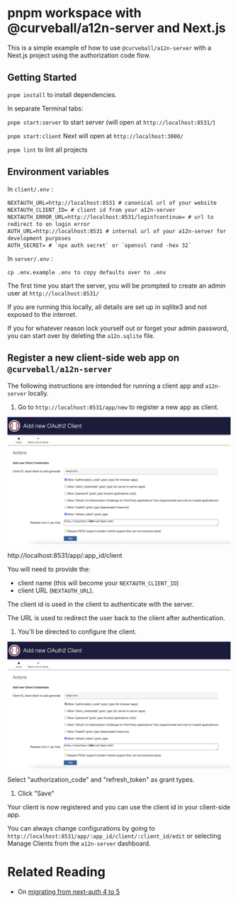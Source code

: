 # pnpm workspace with @curveball/a12n-server and Next.js

This is a simple example of how to use `@curveball/a12n-server` with a Next.js project using the authorization code flow.

## Getting Started

`pnpm install` to install dependencies.

In separate Terminal tabs:

`pnpm start:server` to start server (will open at `http://localhost:8531/`) 

`pnpm start:client` Next will open at `http://localhost:3000/`

`pnpm lint` to lint all projects

## Environment variables

In `client/.env` :
```
NEXTAUTH_URL=http://localhost:8531 # canonical url of your website
NEXTAUTH_CLIENT_ID= # client id from your a12n-server
NEXTAUTH_ERROR_URL=http://localhost:8531/login?continue= # url to redirect to on login error
AUTH_URL=http://localhost:8531 # internal url of your a12n-server for development purposes
AUTH_SECRET= # `npx auth secret` or `openssl rand -hex 32`
```

In `server/.env` :
```
cp .env.example .env to copy defaults over to .env
```

The first time you start the server, you will be prompted to create an admin user at `http://localhost:8531/`

If you are running this locally, all details are set up in sqllite3 and not exposed to the internet. 

If you for whatever reason lock yourself out or forget your admin password, you can start over by deleting the `a12n.sqlite` file.

## Register a new client-side web app on `@curveball/a12n-server`

The following instructions are intended for running a client app and `a12n-server` locally.

1. Go to `http://localhost:8531/app/new` to register a new app as client. 

![screenshot of page for registering a new client-side application on a12n-server](./docs/img/create-new-client-2.png)

http://localhost:8531/app/:app_id/client

You will need to provide the:
- client name (this will become your `NEXTAUTH_CLIENT_ID`) 
- client URL (`NEXTAUTH_URL`). 

The client id is used in the client to authenticate with the server.

The URL is used to redirect the user back to the client after authentication.

1. You'll be directed to configure the client.

![screenshot of Edit OAuth2 Client page in a12n-server](./docs/img/create-new-client-2.png)

Select "authorization_code" and "refresh_token" as  grant types.

1. Click "Save"

Your client is now registered and you can use the client id in your client-side app.

You can always change configurations by going to `http://localhost:8531/app/:app_id/client/:client_id/edit` or selecting Manage Clients from the `a12n-server` dashboard.

# Related Reading

- On [migrating from next-auth 4 to 5](https://authjs.dev/getting-started/migrating-to-v5)

